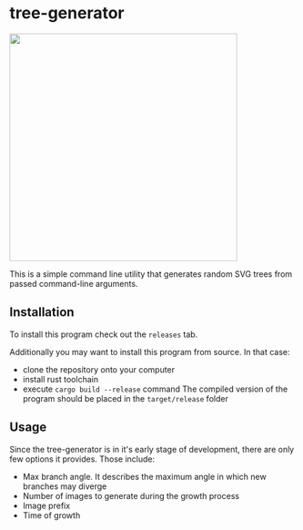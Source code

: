 # tree-generator

<img src="./tree.png" height="400" />

This is a simple command line utility that generates random SVG trees from passed command-line arguments.

## Installation

To install this program check out the `releases` tab.

Additionally you may want to install this program from source. In that case:
- clone the repository onto your computer
- install rust toolchain
- execute `cargo build --release` command
The compiled version of the program should be placed in the `target/release` folder

## Usage

Since the tree-generator is in it's early stage of development, there are only few options it provides.
Those include:
- Max branch angle. It describes the maximum angle in which new branches may diverge
- Number of images to generate during the growth process
- Image prefix
- Time of growth